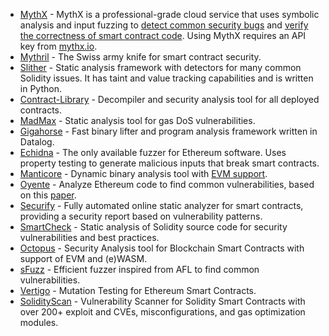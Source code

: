 - [MythX](https://mythx.io) - MythX is a professional-grade cloud service that uses symbolic
  analysis and input fuzzing to
  [detect common security bugs](https://medium.com/consensys-diligence/detecting-the-top-4-critical-smart-contract-vulnerabilities-with-mythx-9c568d7db7a6)
  and
  [verify the correctness of smart contract code](https://medium.com/coinmonks/advanced-smart-contract-security-verification-in-remix-9630b43695e5).
  Using MythX requires an API key from [mythx.io](https://mythx.io).
- [Mythril](https://github.com/ConsenSys/mythril) - The Swiss army knife for smart contract
  security.
- [Slither](https://github.com/trailofbits/slither) - Static analysis framework with detectors for
  many common Solidity issues. It has taint and value tracking capabilities and is written in
  Python.
- [Contract-Library](https://contract-library.com) - Decompiler and security analysis tool for all
  deployed contracts.
- [MadMax](https://github.com/nevillegrech/MadMax) - Static analysis tool for gas DoS
  vulnerabilities.
- [Gigahorse](https://github.com/nevillegrech/gigahorse-toolchain) - Fast binary lifter and program
  analysis framework written in Datalog.
- [Echidna](https://github.com/trailofbits/echidna) - The only available fuzzer for Ethereum
  software. Uses property testing to generate malicious inputs that break smart contracts.
- [Manticore](https://github.com/trailofbits/manticore) - Dynamic binary analysis tool with
  [EVM support](https://asciinema.org/a/haJU2cl0R0Q3jB9wd733LVosL).
- [Oyente](https://github.com/melonproject/oyente) - Analyze Ethereum code to find common
  vulnerabilities, based on this [paper](http://www.comp.nus.edu.sg/~loiluu/papers/oyente.pdf).
- [Securify](https://github.com/eth-sri/securify2) - Fully automated online static analyzer for
  smart contracts, providing a security report based on vulnerability patterns.
- [SmartCheck](https://smartdec.net) - Static analysis of Solidity source code for security
  vulnerabilities and best practices.
- [Octopus](https://github.com/pventuzelo/octopus) - Security Analysis tool for Blockchain Smart
  Contracts with support of EVM and (e)WASM.
- [sFuzz](https://sfuzz.github.io/) - Efficient fuzzer inspired from AFL to find common
  vulnerabilities.
- [Vertigo](https://github.com/JoranHonig/vertigo) - Mutation Testing for Ethereum Smart Contracts.
- [SolidityScan]() - Vulnerability Scanner for Solidity Smart Contracts with over 200+ exploit and CVEs, misconfigurations, and gas optimization modules.
